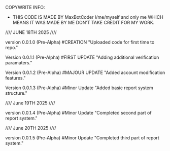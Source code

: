 COPYWRITE INFO: 
* THIS CODE IS MADE BY MaxBotCoder I/me/myself and only me WHICH MEANS IT WAS MADE BY ME DON'T TAKE CREDIT FOR MY WORK. 

//// JUNE 18TH 2025 ////

version 0.0.1.0 (Pre-Alpha) #CREATION "Uploaded code for first time to repo."

Version 0.0.1.1 (Pre-Alpha) #FIRST UPDATE "Adding additional verification paramaters."

Version 0.0.1.2 (Pre-Alpha) #MAJOUR UPDATE "Added account modification features."

Version 0.0.1.3 (Pre-Alpha) #Minor Update "Added basic report system structure."

//// June 19TH 2025 ////

version 0.0.1.4 (Pre-Alpha) #Minor Update "Completed second part of report system."

//// June 20TH 2025 ////

version 0.0.1.5 (Pre-Alpha) #Minor Update "Completed third part of report system."
